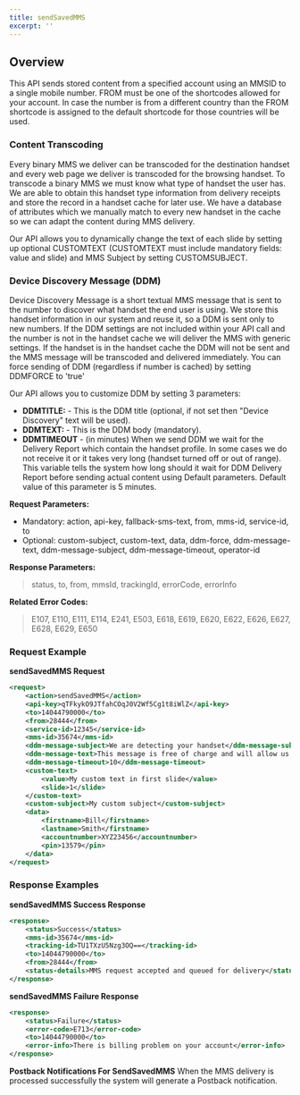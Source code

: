```yaml
---
title: sendSavedMMS
excerpt: ''
---
```

## Overview 
This API sends stored content from a specified account using an MMSID to a single mobile number. FROM must be one of the shortcodes allowed for your account. In case the number is from a different country than the FROM shortcode is assigned to the default shortcode for those countries will be used.

### Content Transcoding
Every binary MMS we deliver can be transcoded for the destination handset and every web page we deliver is transcoded for the browsing handset. To transcode a binary MMS we must know what type of handset the user has. We are able to obtain this handset type information from delivery receipts and store the record in a handset cache for later use. We have a database of attributes which we manually match to every new handset in the cache so we can adapt the content during MMS delivery.

Our API allows you to dynamically change the text of each slide by setting up optional CUSTOMTEXT (CUSTOMTEXT must include mandatory fields: value and slide) and MMS Subject by setting CUSTOMSUBJECT.

### Device Discovery Message (DDM)
Device Discovery Message is a short textual MMS message that is sent to the number to discover what handset the end user is using. We store this handset information in our system and reuse it, so a DDM is sent only to new numbers. If the DDM settings are not included within your API call and the number is not in the handset cache we will deliver the MMS with generic settings. If the handset is in the handset cache the DDM will not be sent and the MMS message will be transcoded and delivered immediately. You can force sending of DDM (regardless if number is cached) by setting DDMFORCE to 'true'

Our API allows you to customize DDM by setting 3 parameters:

  - **DDMTITLE:** - This is the DDM title (optional, if not set then "Device Discovery" text will be used).
  - **DDMTEXT:** - This is the DDM body (mandatory).
  - **DDMTIMEOUT** - (in minutes) When we send DDM we wait for the Delivery Report which contain the handset profile. In some cases we do not receive it or it takes very long (handset turned off or out of range). This variable tells the system how long should it wait for DDM Delivery Report before sending actual content using Default parameters. Default value of this parameter is 5 minutes.


**Request Parameters:**

- Mandatory: action, api-key, fallback-sms-text, from, mms-id, service-id, to 
- Optional: custom-subject, custom-text, data, ddm-force, ddm-message-text, ddm-message-subject, ddm-message-timeout, operator-id

**Response Parameters:**  
>  status, to, from, mmsId, trackingId, errorCode, errorInfo

**Related Error Codes:**  
>  E107, E110, E111, E114, E241, E503, E618, E619, E620, E622, E626, E627, E628, E629, E650

### Request Example

**sendSavedMMS Request**
```xml
<request>
    <action>sendSavedMMS</action>
    <api-key>qTFkykO9JTfahCOqJ0V2Wf5Cg1t8iWlZ</api-key>
    <to>14044790000</to>
    <from>28444</from>
    <service-id>12345</service-id>
    <mms-id>35674</mms-id>
    <ddm-message-subject>We are detecting your handset</ddm-message-subject>
    <ddm-message-text>This message is free of charge and will allow us to deliver your content nice and smooth</ddm-message-text>
    <ddm-message-timeout>10</ddm-message-timeout>
    <custom-text>
        <value>My custom text in first slide</value>
        <slide>1</slide>
    </custom-text>
    <custom-subject>My custom subject</custom-subject>
    <data>
        <firstname>Bill</firstname>
        <lastname>Smith</firstname>
        <accountnumber>XYZ23456</accountnumber>
        <pin>13579</pin>
    </data>
</request>
```


### Response Examples

**sendSavedMMS Success Response**
```xml
<response>
    <status>Success</status>
    <mms-id>35674</mms-id>
    <tracking-id>TU1TXzU5Nzg3OQ==</tracking-id>
    <to>14044790000</to>
    <from>28444</from>
    <status-details>MMS request accepted and queued for delivery</status-details>
</response>
```


**sendSavedMMS Failure Response**
```xml
<response>
    <status>Failure</status>
    <error-code>E713</error-code>
    <to>14044790000</to>
    <error-info>There is billing problem on your account</error-info>
</response>
```


**Postback Notifications For SendSavedMMS** When the MMS delivery is
processed successfully the system will generate a Postback notification.

